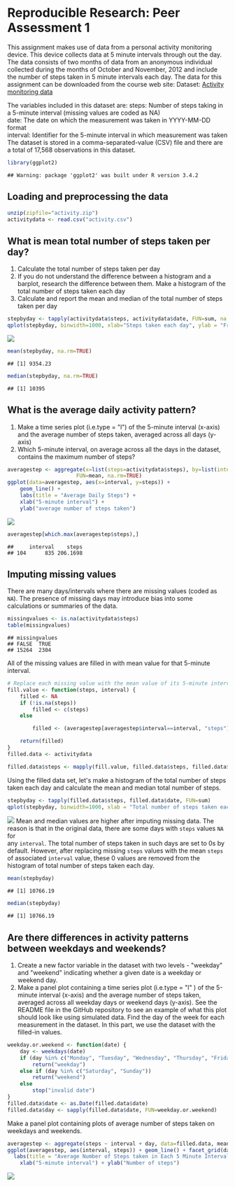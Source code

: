 # Reproducible Research: Peer Assessment 1
This assignment makes use of data from a personal activity monitoring device. This device collects data at 5 minute intervals through out the day. The data consists of two months of data from an anonymous individual collected during the months of October and November, 2012 and include the number of steps taken in 5 minute intervals each day. 
The data for this assignment can be downloaded from the course web site: 
 Dataset: [Activity monitoring data](https://d396qusza40orc.cloudfront.net/repdata%2Fdata%2Factivity.zip) 

The variables included in this dataset are: 
steps: Number of steps taking in a 5-minute interval (missing values are coded as NA) </br> date: The date on which the measurement was taken in YYYY-MM-DD format </br> interval: Identifier for the 5-minute interval in which measurement was taken </br> The dataset is stored in a comma-separated-value (CSV) file and there are a total of 17,568 observations in this dataset. 


```r
library(ggplot2) 
```

```
## Warning: package 'ggplot2' was built under R version 3.4.2
```

## Loading and preprocessing the data

```r
unzip(zipfile="activity.zip") 
activitydata <- read.csv("activity.csv") 
```

## What is mean total number of steps taken per day?
1. Calculate the total number of steps taken per day
2. If you do not understand the difference between a histogram and a barplot, research the difference between them. 
Make a histogram of the total number of steps taken each day
3. Calculate and report the mean and median of the total number of steps taken per day


```r
stepbyday <- tapply(activitydata$steps, activitydata$date, FUN=sum, na.rm=TRUE) 
qplot(stepbyday, binwidth=1000, xlab="Steps taken each day", ylab = "Frequency")
```

![](PA1_template_files/figure-html/unnamed-chunk-3-1.png)<!-- -->


```r
mean(stepbyday, na.rm=TRUE) 
```

```
## [1] 9354.23
```

```r
median(stepbyday, na.rm=TRUE) 
```

```
## [1] 10395
```

## What is the average daily activity pattern?
1. Make a time series plot (i.e.type = "l") of the 5-minute interval (x-axis) and the average number of steps taken, averaged across all days (y-axis)
2. Which 5-minute interval, on average across all the days in the dataset, contains the maximum number of steps?

```r
averagestep <- aggregate(x=list(steps=activitydata$steps), by=list(interval=activitydata$interval), 
                      FUN=mean, na.rm=TRUE) 
ggplot(data=averagestep, aes(x=interval, y=steps)) + 
    geom_line() + 
    labs(title = "Average Daily Steps") +
    xlab("5-minute interval") + 
    ylab("average number of steps taken") 
```

![](PA1_template_files/figure-html/unnamed-chunk-5-1.png)<!-- -->


```r
averagestep[which.max(averagestep$steps),] 
```

```
##     interval    steps
## 104      835 206.1698
```

## Imputing missing values
There are many days/intervals where there are missing values (coded as `NA`). The presence of missing days may introduce bias into some calculations or summaries of the data. 

```r
missingvalues <- is.na(activitydata$steps) 
table(missingvalues) 
```

```
## missingvalues
## FALSE  TRUE 
## 15264  2304
```
All of the missing values are filled in with mean value for that 5-minute interval. 

```r
# Replace each missing value with the mean value of its 5-minute interval 
fill.value <- function(steps, interval) { 
    filled <- NA 
    if (!is.na(steps)) 
        filled <- c(steps) 
    else 

        filled <- (averagestep[averagestep$interval==interval, "steps"]) 

    return(filled) 
} 
filled.data <- activitydata

filled.data$steps <- mapply(fill.value, filled.data$steps, filled.data$interval) 
```
Using the filled data set, let's make a histogram of the total number of steps taken each day and calculate the mean and median total number of steps. 

```r
stepbyday <- tapply(filled.data$steps, filled.data$date, FUN=sum) 
qplot(stepbyday, binwidth=1000, xlab = "Total number of steps taken each day", ylab = "Frequency") 
```

![](PA1_template_files/figure-html/unnamed-chunk-9-1.png)<!-- -->
Mean and median values are higher after imputing missing data. The reason is that in the original data, there are some days with `steps` values `NA` for  
any `interval`. The total number of steps taken in such days are set to 0s by default. However, after replacing missing `steps` values with the mean `steps` 
of associated `interval` value, these 0 values are removed from the histogram of total number of steps taken each day. 

```r
mean(stepbyday) 
```

```
## [1] 10766.19
```

```r
median(stepbyday)
```

```
## [1] 10766.19
```

## Are there differences in activity patterns between weekdays and weekends?
1. Create a new factor variable in the dataset with two levels - "weekday" and "weekend" indicating whether a given date is a weekday or weekend day.
2. Make a panel plot containing a time series plot (i.e.type = "l" ) of the 5-minute interval (x-axis) and the average number of steps taken, averaged across all weekday days or weekend days (y-axis). See the README file in the GitHub repository to see an example of what this plot should look like using simulated data.
Find the day of the week for each measurement in the dataset. In this part, we use the dataset with the filled-in values. 

```r
weekday.or.weekend <- function(date) { 
    day <- weekdays(date) 
    if (day %in% c("Monday", "Tuesday", "Wednesday", "Thursday", "Friday")) 
        return("weekday") 
    else if (day %in% c("Saturday", "Sunday")) 
        return("weekend") 
    else 
        stop("invalid date") 
} 
filled.data$date <- as.Date(filled.data$date) 
filled.data$day <- sapply(filled.data$date, FUN=weekday.or.weekend) 
```
Make a panel plot containing plots of average number of steps taken on weekdays and weekends. 

```r
averagestep <- aggregate(steps ~ interval + day, data=filled.data, mean) 
ggplot(averagestep, aes(interval, steps)) + geom_line() + facet_grid(day ~ .) + 
  labs(title = "Average Number of Steps taken in Each 5 Minute Interval")+
    xlab("5-minute interval") + ylab("Number of steps") 
```

![](PA1_template_files/figure-html/unnamed-chunk-12-1.png)<!-- -->


